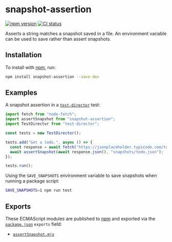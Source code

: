 # snapshot-assertion

[![npm version](https://badgen.net/npm/v/snapshot-assertion)](https://npm.im/snapshot-assertion) [![CI status](https://github.com/jaydenseric/snapshot-assertion/workflows/CI/badge.svg)](https://github.com/jaydenseric/snapshot-assertion/actions)

Asserts a string matches a snapshot saved in a file. An environment variable can be used to save rather than assert snapshots.

## Installation

To install with [npm](https://npmjs.com/get-npm), run:

```sh
npm install snapshot-assertion --save-dev
```

## Examples

A snapshot assertion in a [`test-director`](https://npm.im/test-director) test:

```js
import fetch from "node-fetch";
import assertSnapshot from "snapshot-assertion";
import TestDirector from "test-director";

const tests = new TestDirector();

tests.add("Get a todo.", async () => {
  const response = await fetch("https://jsonplaceholder.typicode.com/todos/1");
  await assertSnapshot(await response.json(), "snapshots/todo.json");
});

tests.run();
```

Using the `SAVE_SNAPSHOTS` environment variable to save snapshots when running a package script:

```sh
SAVE_SNAPSHOTS=1 npm run test
```

## Exports

These ECMAScript modules are published to [npm](https://npmjs.com) and exported via the [`package.json`](./package.json) `exports` field:

- [`assertSnapshot.mjs`](./assertSnapshot.mjs)
